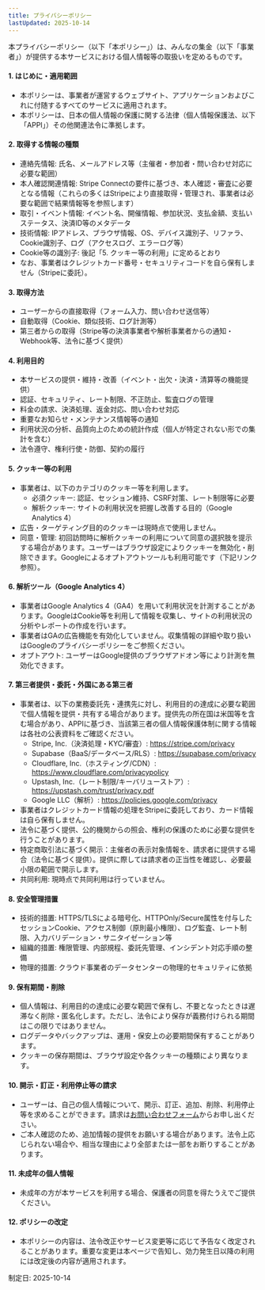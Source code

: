 ```yaml
---
title: プライバシーポリシー
lastUpdated: 2025-10-14
---
```


本プライバシーポリシー（以下「本ポリシー」）は、みんなの集金（以下「事業者」）が提供する本サービスにおける個人情報等の取扱いを定めるものです。

#### 1. はじめに・適用範囲

- 本ポリシーは、事業者が運営するウェブサイト、アプリケーションおよびこれに付随するすべてのサービスに適用されます。
- 本ポリシーは、日本の個人情報の保護に関する法律（個人情報保護法、以下「APPI」）その他関連法令に準拠します。

#### 2. 取得する情報の種類

- 連絡先情報: 氏名、メールアドレス等（主催者・参加者・問い合わせ対応に必要な範囲）
- 本人確認関連情報: Stripe Connectの要件に基づき、本人確認・審査に必要となる情報（これらの多くはStripeにより直接取得・管理され、事業者は必要な範囲で結果情報等を参照します）
- 取引・イベント情報: イベント名、開催情報、参加状況、支払金額、支払いステータス、決済ID等のメタデータ
- 技術情報: IPアドレス、ブラウザ情報、OS、デバイス識別子、リファラ、Cookie識別子、ログ（アクセスログ、エラーログ等）
- Cookie等の識別子: 後記「5. クッキー等の利用」に定めるとおり
- なお、事業者はクレジットカード番号・セキュリティコードを自ら保有しません（Stripeに委託）。

#### 3. 取得方法

- ユーザーからの直接取得（フォーム入力、問い合わせ送信等）
- 自動取得（Cookie、類似技術、ログ計測等）
- 第三者からの取得（Stripe等の決済事業者や解析事業者からの通知・Webhook等、法令に基づく提供）

#### 4. 利用目的

- 本サービスの提供・維持・改善（イベント・出欠・決済・清算等の機能提供）
- 認証、セキュリティ、レート制限、不正防止、監査ログの管理
- 料金の請求、決済処理、返金対応、問い合わせ対応
- 重要なお知らせ・メンテナンス情報等の通知
- 利用状況の分析、品質向上のための統計作成（個人が特定されない形での集計を含む）
- 法令遵守、権利行使・防御、契約の履行

#### 5. クッキー等の利用

- 事業者は、以下のカテゴリのクッキー等を利用します。
  - 必須クッキー: 認証、セッション維持、CSRF対策、レート制限等に必要
  - 解析クッキー: サイトの利用状況を把握し改善する目的（Google Analytics 4）
- 広告・ターゲティング目的のクッキーは現時点で使用しません。
- 同意・管理: 初回訪問時に解析クッキーの利用について同意の選択肢を提示する場合があります。ユーザーはブラウザ設定によりクッキーを無効化・削除できます。Googleによるオプトアウトツールも利用可能です（下記リンク参照）。

#### 6. 解析ツール（Google Analytics 4）

- 事業者はGoogle Analytics 4（GA4）を用いて利用状況を計測することがあります。GoogleはCookie等を利用して情報を収集し、サイトの利用状況の分析やレポートの作成を行います。
- 事業者はGAの広告機能を有効化していません。収集情報の詳細や取り扱いはGoogleのプライバシーポリシーをご参照ください。
- オプトアウト: ユーザーはGoogle提供のブラウザアドオン等により計測を無効化できます。

#### 7. 第三者提供・委託・外国にある第三者

- 事業者は、以下の業務委託先・連携先に対し、利用目的の達成に必要な範囲で個人情報を提供・共有する場合があります。提供先の所在国は米国等を含む場合があり、APPIに基づき、当該第三者の個人情報保護体制に関する情報は各社の公表資料をご確認ください。
  - Stripe, Inc.（決済処理・KYC/審査）: https://stripe.com/privacy
  - Supabase（BaaS/データベース/RLS）: https://supabase.com/privacy
  - Cloudflare, Inc.（ホスティング/CDN）: https://www.cloudflare.com/privacypolicy
  - Upstash, Inc.（レート制限/キーバリューストア）: https://upstash.com/trust/privacy.pdf
  - Google LLC（解析）: https://policies.google.com/privacy
- 事業者はクレジットカード情報の処理をStripeに委託しており、カード情報は自ら保有しません。
- 法令に基づく提供、公的機関からの照会、権利の保護のために必要な提供を行うことがあります。
- 特定商取引法に基づく開示：主催者の表示対象情報を、請求者に提供する場合（法令に基づく提供）。提供に際しては請求者の正当性を確認し、必要最小限の範囲で開示します。
- 共同利用: 現時点で共同利用は行っていません。

#### 8. 安全管理措置

- 技術的措置: HTTPS/TLSによる暗号化、HTTPOnly/Secure属性を付与したセッションCookie、アクセス制御（原則最小権限）、ログ監査、レート制限、入力バリデーション・サニタイゼーション等
- 組織的措置: 権限管理、内部規程、委託先管理、インシデント対応手順の整備
- 物理的措置: クラウド事業者のデータセンターの物理的セキュリティに依拠

#### 9. 保有期間・削除

- 個人情報は、利用目的の達成に必要な範囲で保有し、不要となったときは遅滞なく削除・匿名化します。ただし、法令により保存が義務付けられる期間はこの限りではありません。
- ログデータやバックアップは、運用・保安上の必要期間保有することがあります。
- クッキーの保存期間は、ブラウザ設定や各クッキーの種類により異なります。

#### 10. 開示・訂正・利用停止等の請求

- ユーザーは、自己の個人情報について、開示、訂正、追加、削除、利用停止等を求めることができます。請求は[お問い合わせフォーム](/contact)からお申し出ください。
- ご本人確認のため、追加情報の提供をお願いする場合があります。法令上応じられない場合や、相当な理由により全部または一部をお断りすることがあります。

#### 11. 未成年の個人情報

- 未成年の方が本サービスを利用する場合、保護者の同意を得たうえでご提供ください。

#### 12. ポリシーの改定

- 本ポリシーの内容は、法令改正やサービス変更等に応じて予告なく改定されることがあります。重要な変更は本ページで告知し、効力発生日以降の利用には改定後の内容が適用されます。

制定日: 2025-10-14
